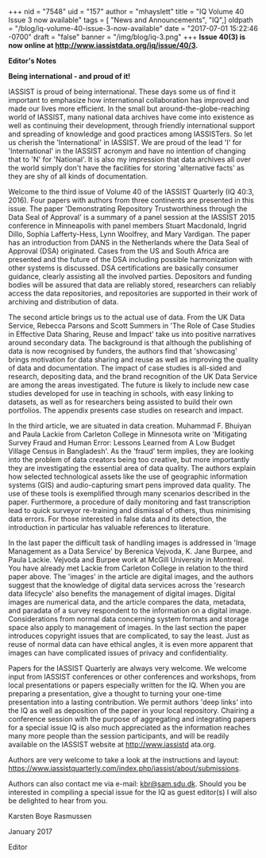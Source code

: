 +++
nid = "7548"
uid = "157"
author = "mhayslett"
title = "IQ Volume 40 Issue 3 now available"
tags = [ "News and Announcements", "IQ",]
oldpath = "/blog/iq-volume-40-issue-3-now-available"
date = "2017-07-01 15:22:46 -0700"
draft = "false"
banner = "/img/blog/iq-3.png"
+++
**Issue 40(3) is now online at
<http://www.iassistdata.org/iq/issue/40/3>.**

**Editor's Notes**

**Being international - and proud of it!**

IASSIST is proud of being international. These days some us of find it
important to emphasize how international collaboration has improved and
made our lives more efficient. In the small but
around-the-globe-reaching world of IASSIST, many national data archives
have come into existence as well as continuing their development,
through friendly international support and spreading of knowledge and
good practices among IASSISTers. So let us cherish the 'International'
in IASSIST. We are proud of the lead 'I' for 'International' in the
IASSIST acronym and have no intention of changing that to 'N' for
'National'. It is also my impression that data archives all over the
world simply don't have the facilities for storing 'alternative
facts' as they are shy of all kinds of documentation.

Welcome to the third issue of Volume 40 of the IASSIST Quarterly (IQ
40:3, 2016). Four papers with authors from three continents are
presented in this issue. The paper 'Demonstrating Repository
Trustworthiness through the Data Seal of Approval' is a summary of a
panel session at the IASSIST 2015 conference in Minneapolis with panel
members Stuart Macdonald, Ingrid Dillo, Sophia Lafferty-Hess, Lynn
Woolfrey, and Mary Vardigan. The paper has an introduction from DANS in
the Netherlands where the Data Seal of Approval (DSA) originated. Cases
from the US and South Africa are presented and the future of the DSA
including possible harmonization with other systems is discussed. DSA
certifications are basically consumer guidance, clearly assisting all
the involved parties. Depositors and funding bodies will be assured that
data are reliably stored, researchers can reliably access the data
repositories, and repositories are supported in their work of archiving
and distribution of data.

The second article brings us to the actual use of data. From the UK Data
Service, Rebecca Parsons and Scott Summers in 'The Role of Case Studies
in Effective Data Sharing, Reuse and Impact' take us into positive
narratives around secondary data. The background is that although the
publishing of data is now recognised by funders, the authors find that
'showcasing' brings motivation for data sharing and reuse as well as
improving the quality of data and documentation. The impact of case
studies is all-sided and research, depositing data, and the brand
recognition of the UK Data Service are among the areas investigated. The
future is likely to include new case studies developed for use in
teaching in schools, with easy linking to datasets, as well as for
researchers being assisted to build their own portfolios. The appendix
presents case studies on research and impact.

In the third article, we are situated in data creation. Muhammad F.
Bhuiyan and Paula Lackie from Carleton College in Minnesota write on
'Mitigating Survey Fraud and Human Error: Lessons Learned from A Low
Budget Village Census in Bangladesh'. As the 'fraud' term implies,
they are looking into the problem of data creators being too creative,
but more importantly they are investigating the essential area of data
quality. The authors explain how selected technological assets like the
use of geographic information systems (GIS) and audio-capturing smart
pens improved data quality. The use of these tools is exemplified
through many scenarios described in the paper. Furthermore, a procedure
of daily monitoring and fast transcription lead to quick surveyor
re-training and dismissal of others, thus minimising data errors. For
those interested in false data and its detection, the introduction in
particular has valuable references to literature.

In the last paper the difficult task of handling images is addressed in
'Image Management as a Data Service' by Berenica Vejvoda, K. Jane
Burpee, and Paula Lackie. Vejvoda and Burpee work at McGill University
in Montreal. You have already met Lackie from Carleton College in
relation to the third paper above. The 'images' in the article are
digital images, and the authors suggest that the knowledge of digital
data services across the 'research data lifecycle' also benefits the
management of digital images. Digital images are numerical data, and the
article compares the data, metadata, and paradata of a survey respondent
to the information on a digital image. Considerations from normal data
concerning system formats and storage space also apply to management of
images. In the last section the paper introduces copyright issues that
are complicated, to say the least. Just as reuse of normal data can have
ethical angles, it is even more apparent that images can have
complicated issues of privacy and confidentiality.

Papers for the IASSIST Quarterly are always very welcome. We welcome
input from IASSIST conferences or other conferences and workshops, from
local presentations or papers especially written for the IQ. When you
are preparing a presentation, give a thought to turning your one-time
presentation into a lasting contribution. We permit authors 'deep
links' into the IQ as well as deposition of the paper in your local
repository. Chairing a conference session with the purpose of
aggregating and integrating papers for a special issue IQ is also much
appreciated as the information reaches many more people than the session
participants, and will be readily available on the IASSIST website at
http://www.iassistd ata.org.

Authors are very welcome to take a look at the instructions and layout: <https://www.iassistquarterly.com/index.php/iassist/about/submissions>.

Authors can also contact me via e-mail: kbr@sam.sdu.dk. Should you be
interested in compiling a special issue for the IQ as guest editor(s) I
will also be delighted to hear from you.

Karsten Boye Rasmussen

January 2017

Editor
